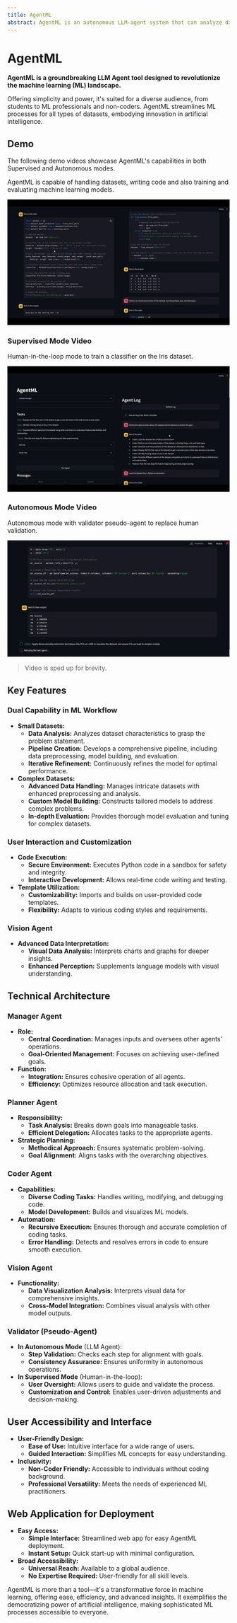 ```yaml
---
title: AgentML
abstract: AgentML is an autonomous LLM-agent system that can analyze datasets, write and execute code, train and evaluate machine learning models, and provide visual insights, enabling users from diverse backgrounds to efficiently build and deploy ML solutions without extensive coding expertise.
---
```


# AgentML

**AgentML is a groundbreaking LLM Agent tool designed to revolutionize the machine learning (ML) landscape.**

Offering simplicity and power, it's suited for a diverse audience, from students to ML professionals and non-coders.
AgentML streamlines ML processes for all types of datasets, embodying innovation in artificial intelligence.

## Demo

The following demo videos showcase AgentML's capabilities in both Supervised and Autonomous modes.

AgentML is capable of handling datasets, writing code and also training and evaluating machine learning models.

![AgentML Highlight](https://github.com/punitarani/AgentML/blob/master/docs/training-demo.png)

### Supervised Mode Video

Human-in-the-loop mode to train a classifier on the Iris dataset.

[![AgentML Supervised Demo](https://github.com/punitarani/AgentML/blob/master/docs/tasks-demo.png)](https://drive.google.com/file/d/1FmeKT7AlslZPFocpZgVqKc1bzUgE2rAn/view?usp=sharing)

### Autonomous Mode Video

Autonomous mode with validator pseudo-agent to replace human validation.

[![AgentML Autonomous Demo](https://github.com/punitarani/AgentML/blob/master/docs/autonomous-demo.png)](https://drive.google.com/file/d/19BLRT-t8P0pI8lcz8q3kvFDCQcS51Akz/view?usp=sharing)

> Video is sped up for brevity.

## Key Features

### Dual Capability in ML Workflow

- **Small Datasets:**
  - **Data Analysis:** Analyzes dataset characteristics to grasp the problem statement.
  - **Pipeline Creation:** Develops a comprehensive pipeline, including data preprocessing, model building, and
    evaluation.
  - **Iterative Refinement:** Continuously refines the model for optimal performance.
- **Complex Datasets:**
  - **Advanced Data Handling:** Manages intricate datasets with enhanced preprocessing and analysis.
  - **Custom Model Building:** Constructs tailored models to address complex problems.
  - **In-depth Evaluation:** Provides thorough model evaluation and tuning for complex datasets.

### User Interaction and Customization

- **Code Execution:**
  - **Secure Environment:** Executes Python code in a sandbox for safety and integrity.
  - **Interactive Development:** Allows real-time code writing and testing.
- **Template Utilization:**
  - **Customizability:** Imports and builds on user-provided code templates.
  - **Flexibility:** Adapts to various coding styles and requirements.

### Vision Agent

- **Advanced Data Interpretation:**
  - **Visual Data Analysis:** Interprets charts and graphs for deeper insights.
  - **Enhanced Perception:** Supplements language models with visual understanding.

## Technical Architecture

### Manager Agent

- **Role:**
  - **Central Coordination:** Manages inputs and oversees other agents' operations.
  - **Goal-Oriented Management:** Focuses on achieving user-defined goals.
- **Function:**
  - **Integration:** Ensures cohesive operation of all agents.
  - **Efficiency:** Optimizes resource allocation and task execution.

### Planner Agent

- **Responsibility:**
  - **Task Analysis:** Breaks down goals into manageable tasks.
  - **Efficient Delegation:** Allocates tasks to the appropriate agents.
- **Strategic Planning:**
  - **Methodical Approach:** Ensures systematic problem-solving.
  - **Goal Alignment:** Aligns tasks with the overarching objectives.

### Coder Agent

- **Capabilities:**
  - **Diverse Coding Tasks:** Handles writing, modifying, and debugging code.
  - **Model Development:** Builds and visualizes ML models.
- **Automation:**
  - **Recursive Execution:** Ensures thorough and accurate completion of coding tasks.
  - **Error Handling:** Detects and resolves errors in code to ensure smooth execution.

### Vision Agent

- **Functionality:**
  - **Data Visualization Analysis:** Interprets visual data for comprehensive insights.
  - **Cross-Model Integration:** Combines visual analysis with other model outputs.

### Validator (Pseudo-Agent)

- **In Autonomous Mode** (LLM Agent):
  - **Step Validation:** Checks each step for alignment with goals.
  - **Consistency Assurance:** Ensures uniformity in autonomous operations.
- **In Supervised Mode** (Human-in-the-loop):
  - **User Oversight:** Allows users to guide and validate the process.
  - **Customization and Control:** Enables user-driven adjustments and decision-making.

## User Accessibility and Interface

- **User-Friendly Design:**
  - **Ease of Use:** Intuitive interface for a wide range of users.
  - **Guided Interaction:** Simplifies ML concepts for easy understanding.
- **Inclusivity:**
  - **Non-Coder Friendly:** Accessible to individuals without coding background.
  - **Professional Versatility:** Meets the needs of experienced ML practitioners.

## Web Application for Deployment

- **Easy Access:**
  - **Simple Interface:** Streamlined web app for easy AgentML deployment.
  - **Instant Setup:** Quick start-up with minimal configuration.
- **Broad Accessibility:**
  - **Universal Reach:** Available to a global audience.
  - **No Expertise Required:** User-friendly for all skill levels.

AgentML is more than a tool—it's a transformative force in machine learning, offering ease, efficiency, and advanced
insights. It exemplifies the democratizing power of artificial intelligence, making sophisticated ML processes
accessible to everyone.
